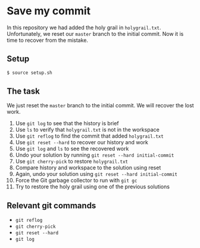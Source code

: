 # Save my commit

In this repository we had added the holy grail in `holygrail.txt`. Unfortunately, we reset our `master` branch to the initial commit. Now it is time to recover from the mistake.

## Setup

```sh
$ source setup.sh
```

## The task

We just reset the `master` branch to the initial commit. We will recover the lost work.

1. Use `git log` to see that the history is brief
2. Use `ls` to verify that `holygrail.txt` is not in the workspace
3. Use `git reflog` to find the commit that added `holygrail.txt`
4. Use `git reset --hard` to recover our history and work
5. Use `git log` and `ls` to see the recovered work
6. Undo your solution by running `git reset --hard initial-commit`
7. Use `git cherry-pick` to restore `holygrail.txt`
8. Compare history and workspace to the solution using reset
9. Again, undo your solution using `git reset --hard initial-commit`
10. Force the Git garbage collector to run with `git gc`
11. Try to restore the holy grail using one of the previous solutions

## Relevant git commands

- `git reflog`
- `git cherry-pick`
- `git reset --hard`
- `git log`
